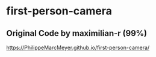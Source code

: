 # first-person-camera

## Original Code by maximilian-r  (99%)

https://PhilippeMarcMeyer.github.io/first-person-camera/
